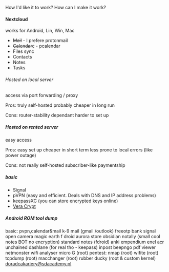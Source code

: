 How I'd like it to work?
How can I make it work?

#### Nextcloud
works for Android, Lin, Win, Mac
-   ~~Mail~~ - I prefere protonmail
-   ~~Calendar~~c - pcalendar
-   Files sync
-   Contacts
-   Notes
-   Tasks
  
###### Hosted on local server
access via port forwarding / proxy

Pros:
truly self-hosted
probably cheaper in long run

Cons:
router-stability dependant
harder to set up

##### Hosted on rented server
easy access

Pros:
easy set up
cheaper in short term
less prone to local errors (like power outage)

Cons:
not really self-hosted
subscriber-like paymentship





##### basic
- Signal
- pVPN (easy and efficient. Deals with DNS and IP address problems)
- keepassXC (you can store encrypted keys online)
- [Vera Crypt](https://veracrypt.fr/en/Home.html)


##### Android ROM tool dump
basic:
	pvpn,calendar&mail
	k-9 mail (gmail /outlook)
	freeotp
	bank
	signal
	open camera
	magic earth
	f droid
	aurora store
	obsidian
	notally (small cool notes BOT no encryption)
	standard notes (fdroid)
	anki
	empendium
	enel
	acr unchained
	dashlane (for real tho - keepass)
	inpost
	beepngo
	pdf viewer
	netmonster
	wifi analyser
	micro G (root)
pentest:
	nmap (root)
	wifite (root)
	tcpdump (root)
	macchanger (root)
	rubber ducky (root & custom kernel)
doradcakariery@sdacademy.pl